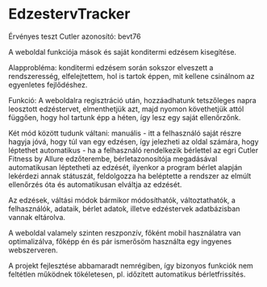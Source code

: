 # EdzestervTracker

Érvényes teszt Cutler azonosító: bevt76

A weboldal funkciója mások és saját konditermi edzésem kisegítése. 

Alapprobléma: konditermi edzésem során sokszor elveszett a rendszeresség, elfelejtettem, hol is tartok éppen, mit kellene csinálnom az egyenletes fejlődéshez.

Funkció: A weboldalra regisztráció után, hozzáadhatunk tetszőleges napra leosztott edzéstervet, elmenthetjük azt, majd nyomon követhetjük attól függően, hogy hol tartunk épp a héten, így lesz egy saját ellenőrzőnk.

Két mód között tudunk váltani: 
	manuális - itt a felhasználó saját részre hagyja jóvá, hogy túl van egy edzésen, így jelezheti az oldal számára, hogy léptethet
	automatikus - ha a felhasználó rendelkezik bérlettel az egri Cutler Fitness by Allure edzőterembe, bérletazonosítója megadásával automatikusan léptetheti az edzését, ilyenkor a program bérlet alapján lekérdezi annak státuszát, feldolgozza ha beléptette a rendszer az elmúlt ellenőrzés óta és automatikusan elváltja az edzését.

Az edzések, váltási módok bármikor módosíthatók, változtathatók, a felhasználók, adataik, bérlet adatok, illetve edzéstervek adatbázisban vannak eltárolva.

A weboldal valamely szinten reszponzív, főként mobil használatra van optimalizálva, főképp én és pár ismerősöm használta egy ingyenes webszerveren.

A projekt fejlesztése abbamaradt nemrégiben, így bizonyos funkciók nem feltétlen működnek tökéletesen, pl. időzített automatikus bérletfrissítés.

